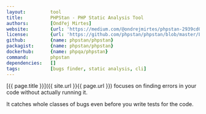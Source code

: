```yaml
---
layout:         tool
title:          PHPStan - PHP Static Analysis Tool
authors:        [Ondřej Mirtes]
website:        {url: 'https://medium.com/@ondrejmirtes/phpstan-2939cd0ad0e3'}
license:        {url: 'https://github.com/phpstan/phpstan/blob/master/LICENSE', label: 'MIT License'}
github:         {name: phpstan/phpstan}
packagist:      {name: phpstan/phpstan}               
dockerhub:      {name: phpqa/phpstan}     
command:        phpstan
dependencies:   []
tags:           [bugs finder, static analysis, cli] 
---
```


[{{ page.title }}]({{ site.url }}{{ page.url }}) focuses on finding errors in your code without actually running it.
 
<!--more--> 

It catches whole classes of bugs even before you write tests for the code.
